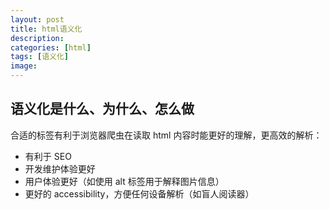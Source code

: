 ```yaml
---
layout: post
title: html语义化
description:
categories: [html]
tags: [语义化]
image:
---
```


## 语义化是什么、为什么、怎么做

合适的标签有利于浏览器爬虫在读取 html 内容时能更好的理解，更高效的解析：

- 有利于 SEO
- 开发维护体验更好
- 用户体验更好（如使用 alt 标签用于解释图片信息）
- 更好的 accessibility，方便任何设备解析（如盲人阅读器）
  

